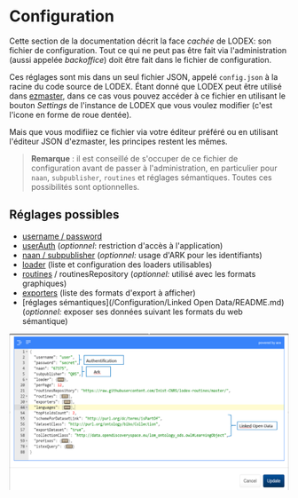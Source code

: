 # Configuration

Cette section de la documentation décrit la face _cachée_ de LODEX: son fichier de configuration. Tout ce qui ne peut pas être fait via l'administration \(aussi appelée _backoffice_\) doit être fait dans le fichier de configuration.

Ces réglages sont mis dans un seul fichier JSON, appelé `config.json`  à la racine du code source de LODEX. Étant donné que LODEX peut être utilisé dans [ezmaster](https://github.com/Inist-CNRS/ezmaster), dans ce cas vous pouvez accéder à ce fichier en utilisant le bouton _Settings_ de l'instance de LODEX que vous voulez modifier \(c'est l'icone en forme de roue dentée\).

Mais que vous modifiiez ce fichier via votre éditeur préféré ou en utilisant l'éditeur JSON d'ezmaster, les principes restent les mêmes.

> **Remarque** : il est conseillé de s'occuper de ce fichier de configuration avant de passer à l'administration, en particulier pour `naan`, `subpublisher`, `routines` et réglages sémantiques. Toutes ces possibilités sont optionnelles.

## Réglages possibles

* [username / password](/Configuration/Authentification/README.md)
* [userAuth](/Configuration/RestrictionAccès/README.md) \(_optionnel_: restriction d'accès à l'application\)
* [naan / subpublisher](/Configuration/ARK/README.md) \(_optionnel:_ usage d'ARK pour les identifiants\)
* [loader](/Configuration/loaders/README.md) \(liste et configuration des loaders utilisables\)
* [routines](/Configuration/routines/README.md) / routinesRepository \(_optionnel:_ utilisé avec les formats graphiques\)
* [exporters](/Configuration/exporters/README.md) \(liste des formats d'export à afficher\)
* [réglages sémantiques](/Configuration/Linked Open Data/README.md) \(_optionnel:_ exposer ses données suivant les formats du web sémantique\)

![Fichier de configuration](/assets/panneaudedonfiguration.png)

